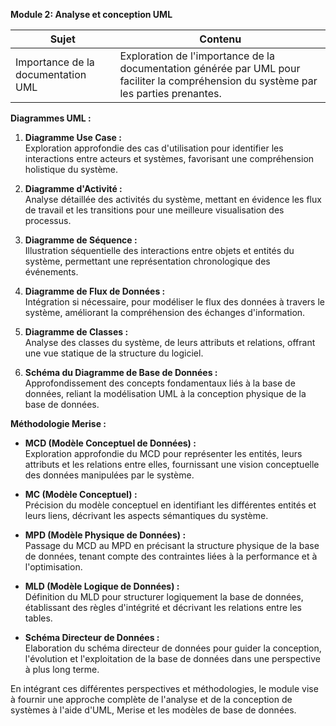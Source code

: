 **Module 2: Analyse et conception UML**

| Sujet                                   | Contenu                                                                                                              |
|-----------------------------------------|----------------------------------------------------------------------------------------------------------------------|
| Importance de la documentation UML      | Exploration de l'importance de la documentation générée par UML pour faciliter la compréhension du système par les parties prenantes. |

**Diagrammes UML :**
1. **Diagramme Use Case :**  
   Exploration approfondie des cas d'utilisation pour identifier les interactions entre acteurs et systèmes, favorisant une compréhension holistique du système.

2. **Diagramme d'Activité :**  
   Analyse détaillée des activités du système, mettant en évidence les flux de travail et les transitions pour une meilleure visualisation des processus.

3. **Diagramme de Séquence :**  
   Illustration séquentielle des interactions entre objets et entités du système, permettant une représentation chronologique des événements.

4. **Diagramme de Flux de Données :**  
   Intégration si nécessaire, pour modéliser le flux des données à travers le système, améliorant la compréhension des échanges d'information.

5. **Diagramme de Classes :**  
   Analyse des classes du système, de leurs attributs et relations, offrant une vue statique de la structure du logiciel.

6. **Schéma du Diagramme de Base de Données :**  
   Approfondissement des concepts fondamentaux liés à la base de données, reliant la modélisation UML à la conception physique de la base de données.

**Méthodologie Merise :**
- **MCD (Modèle Conceptuel de Données) :**  
  Exploration approfondie du MCD pour représenter les entités, leurs attributs et les relations entre elles, fournissant une vision conceptuelle des données manipulées par le système.

- **MC (Modèle Conceptuel) :**  
  Précision du modèle conceptuel en identifiant les différentes entités et leurs liens, décrivant les aspects sémantiques du système.

- **MPD (Modèle Physique de Données) :**  
  Passage du MCD au MPD en précisant la structure physique de la base de données, tenant compte des contraintes liées à la performance et à l'optimisation.

- **MLD (Modèle Logique de Données) :**  
  Définition du MLD pour structurer logiquement la base de données, établissant des règles d'intégrité et décrivant les relations entre les tables.

- **Schéma Directeur de Données :**  
  Elaboration du schéma directeur de données pour guider la conception, l'évolution et l'exploitation de la base de données dans une perspective à plus long terme.

En intégrant ces différentes perspectives et méthodologies, le module vise à fournir une approche complète de l'analyse et de la conception de systèmes à l'aide d'UML, Merise et les modèles de base de données.
